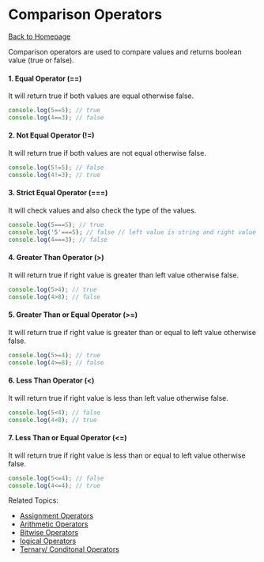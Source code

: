 # Comparison Operators
[Back to Homepage](README.md#operators-in-javascript)

Comparison operators are used to compare values and returns boolean value (true or false).

#### 1. Equal Operator (==)
It will return true if both values are equal otherwise false.

```js
console.log(5==5); // true
console.log(4==3); // false
```

#### 2. Not Equal Operator (!=)
It will return true if both values are not equal otherwise false.

```js
console.log(5!=5); // false
console.log(4!=3); // true
```

#### 3. Strict Equal Operator (===)
It will check values and also check the type of the values.

```js
console.log(5===5); // true
console.log('5'===5); // false // left value is string and right value is number
console.log(4===3); // false
```

#### 4. Greater Than Operator (>)
It will return true if right value is greater than left value otherwise false.
```js
console.log(5>4); // true
console.log(4>8); // false
```

#### 5. Greater Than or Equal Operator (>=)
It will return true if right value is greater than or equal to left value otherwise false.
```js
console.log(5>=4); // true
console.log(4>=8); // false
```

#### 6. Less Than Operator (<)
It will return true if right value is less than left value otherwise false.
```js
console.log(5<4); // false
console.log(4<8); // true
```
#### 7. Less Than or Equal Operator (<=)
It will return true if right value is less than or equal to left value otherwise false.
```js
console.log(5<=4); // false
console.log(4<=4); // true
```


Related Topics:
- [Assignment Operators](AssignmentOperator.md#assignment-operator)
- [Arithmetic Operators](ArithmeticOperator.md#arithmetic-operators)
- [Bitwise Operators](BitwiseOperator.md#bitwise-operators)
- [logical Operators](LogicalOperator.md#logical-operators)
- [Ternary/ Conditonal Operators](TernaryOperator.md#ternary-operators)